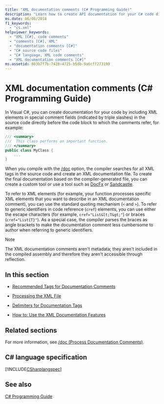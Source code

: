 ```yaml
---
title: "XML documentation comments (C# Programming Guide)"
description: "Learn how to create API documentation for your C# code directly in the source code."
ms.date: 06/08/2018
f1_keywords: 
  - "cs.xml"
helpviewer_keywords: 
  - "XML [C#], code comments"
  - "comments [C#], XML"
  - "documentation comments [C#]"
  - "C# source code files"
  - "C# language, XML code comments"
  - "XML documentation comments [C#]"
ms.assetid: 803b7f7b-7428-4725-b5db-9a6cff273199
---
```

# XML documentation comments (C# Programming Guide)

In Visual C#, you can create documentation for your code by including XML elements in special comment fields (indicated by triple slashes) in the source code directly before the code block to which the comments refer, for example:  

```csharp
/// <summary>
///  This class performs an important function.
/// </summary>
public class MyClass {
    ...
}
```

When you compile with the [/doc](../../../csharp/language-reference/compiler-options/doc-compiler-option.md) option, the compiler searches for all XML tags in the source code and create an XML documentation file. To create the final documentation based on the compiler-generated file, you can create a custom tool or use a tool such as [DocFx](https://dotnet.github.io/docfx/) or [Sandcastle](https://github.com/EWSoftware/SHFB).

To refer to XML elements (for example, your function processes specific XML elements that you want to describe in an XML documentation comment), you can use the standard quoting mechanism (`<` and `>`). To refer to generic identifiers in code reference (`cref`) elements, you can use either the escape characters (for example, `cref="List&lt;T&gt;"`) or braces (`cref="List{T}"`). As a special case, the compiler parses the braces as angle brackets to make the documentation comment less cumbersome to author when referring to generic identifiers.  
  
> [!NOTE]
> The XML documentation comments aren't metadata; they aren't included in the compiled assembly and therefore they aren't accessible through reflection.  
  
## In this section

- [Recommended Tags for Documentation Comments](recommended-tags-for-documentation-comments.md)

- [Processing the XML File](processing-the-xml-file.md)

- [Delimiters for Documentation Tags](delimiters-for-documentation-tags.md)

- [How to: Use the XML Documentation Features](how-to-use-the-xml-documentation-features.md)
  
## Related sections

For more information, see [/doc (Process Documentation Comments)](../../../csharp/language-reference/compiler-options/doc-compiler-option.md).

## C# language specification

[!INCLUDE[CSharplangspec](~/includes/csharplangspec-md.md)]  
  
## See also

[C# Programming Guide](../../../csharp/programming-guide/index.md)

